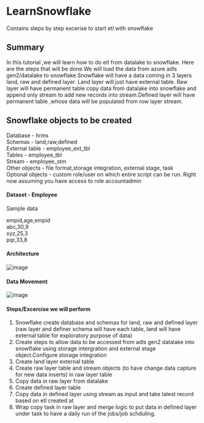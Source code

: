 # LearnSnowflake
Contains steps by step excerise to start etl with snowflake

## Summary
In this tutorial ,we will learn how to do etl from datalake to snowflake. Here are the steps that will be done.We will load the data from azure adls gen2/datalake to snowflake.Snowflake will have a data coming in 3 layers land, raw and defined layer. Land layer will just have external table. Raw layer will have permanent table copy data from datalake into snowflake and append only stream to add new records into stream.Defined layer will have permanent table ,whose data will be populated from row layer stream.

## Snowflake objects to be created
Database - hrms\
Schemas - land,raw,defined\
External table - employee_ext_tbl\
Tables - employee_tbl\
Stream - employee_stm\
Other objects - file format,storage integration, external stage, task\
Optional objects - custom role/user on which entire script can be run. Right now assuming you have access to role accountadmin

#### Dataset - Employee
Sample data

empid,age,empid\
abc,30,9\
xyz,25,3\
pqr,33,8

#### Architecture 
![image](https://github.com/trn86/LearnSnowflake/assets/46071637/9a592b60-7f56-4eec-ab4a-cddbee7801ac)

#### Data Movement
![image](https://github.com/trn86/LearnSnowflake/assets/46071637/34369ea5-76fd-4da8-963e-5a5e456816d0)

#### Steps/Excercise we will perform
1. Snowflake create database and schemas for land, raw and defined layer (raw layer and definer schema will have each table, land will have external table for exploratory purpose of data)
2. Create steps to allow data to be accessed from adls gen2 datalake into snowflake using storage intergration and external stage object.Configure storage integration 
3. Create land layer external table
4. Create raw layer table and stream objects (to have change data capture for new data inserts) in raw layer table
5. Copy data in raw layer from datalake
6. Create defined layer table
7. Copy data in defined layer using stream as input and take latest record based on etl created at
8. Wrap copy task in raw layer and merge logic to put data in defined layer under task to have a daily run of the jobs/job schduling.
